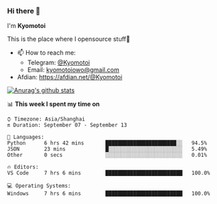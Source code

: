 ### Hi there 👋

I'm **Kyomotoi**

This is the place where I opensource stuff🤺

- 📫 How to reach me: 
    - Telegram: [@Kyomotoi](https://t.me/Kyomotoi)
    - Email: <kyomotoiowo@gmail.com>
- Afdian: <https://afdian.net/@Kyomotoi>

[![Anurag's github stats](https://github-readme-stats.vercel.app/api?username=kyomotoi)](https://github.com/anuraghazra/github-readme-stats)

📊 **This week I spent my time on**
<!--START_SECTION:waka-->
```text
⌚︎ Timezone: Asia/Shanghai
🔛 Duration: September 07 - September 13

💬 Languages: 
Python      6 hrs 42 mins       ███████████████████████░░   94.5% 
JSON        23 mins             █░░░░░░░░░░░░░░░░░░░░░░░░   5.49% 
Other       0 secs              ░░░░░░░░░░░░░░░░░░░░░░░░░   0.01%

🔥 Editors: 
VS Code     7 hrs 6 mins        █████████████████████████   100.0%

💻 Operating Systems: 
Windows     7 hrs 6 mins        █████████████████████████   100.0%
```
<!--END_SECTION:waka-->
